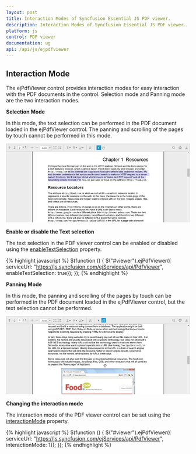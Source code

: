 ```yaml
---
layout: post
title: Interaction Modes of Syncfusion Essential JS PDF viewer.
description: Interaction Modes of Syncfusion Essential JS PDF viewer.
platform: js
control: PDF viewer
documentation: ug
api: /api/js/ejpdfviewer
---
```


## Interaction Mode

The ejPdfViewer control provides interaction modes for easy interaction with the PDF documents in the control. Selection mode and Panning mode are the two interaction modes.

**Selection Mode**

In this mode, the text selection can be performed in the PDF document loaded in the ejPdfViewer control. The panning and scrolling of the pages by touch cannot be performed in this mode.

![Interaction mode select](Interaction-Mode_images/InteractionMode_1.jpeg)

**Enable or disable the Text selection**

The text selection in the PDF viewer control can be enabled or disabled using the [enableTextSelection](https://help.syncfusion.com/api/js/ejpdfviewer#members:enabletextselection "enableTextSelection property") property.

{% highlight javascript %}
$(function () {
    $("#viewer").ejPdfViewer({ serviceUrl: "https://js.syncfusion.com/ejServices/api/PdfViewer", enableTextSelection: true});
});
{% endhighlight %}

**Panning Mode**

In this mode, the panning and scrolling of the pages by touch can be performed in the PDF document loaded in the ejPdfViewer control, but the text selection cannot be performed.

![Interaction mode pan](Interaction-Mode_images/InteractionMode_2.jpeg)

**Changing the interaction mode**

The interaction mode of the PDF viewer control can be set using the [interactionMode](https://help.syncfusion.com/api/js/ejpdfviewer#interactionmode-enum "interactionMode property") property.

{% highlight javascript %}
$(function () {
    $("#viewer").ejPdfViewer({ serviceUrl: "https://js.syncfusion.com/ejServices/api/PdfViewer", interactionMode: 1});
});
{% endhighlight %}
